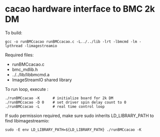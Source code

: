 # cacao hardware interface to BMC 2k DM


To build:

	gcc -o runBMCcacao runBMCcacao.c -L../../lib -lrt -lbmcmd -lm -lpthread -limagestreamio

Required files:
- runBMCcacao.c
- bmc_mdlib.h
- ../../lib/libbmcmd.a
- ImageStreamIO shared library

To run loop, execute :

	./runBMCcacao -K      # initialize board for 2k DM
	./runBMCcacao -D 0    # set driver spin delay count to 0
	./runBMCcacao -L      # real time control loop

If sudo permission required, make sure sudo inherits LD_LIBRARY_PATH to find libimagestreamio:

	sudo -E env LD_LIBRARY_PATH=${LD_LIBRARY_PATH} ./runBMCcacao -K 

